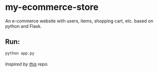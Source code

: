 # my-ecommerce-store
 
An e-commerce website with users, items, shopping cart, etc. based on python and Flask.



## Run:

```
python app.py
```


###### Inspired by [this](https://github.com/HarshShah1997/Shopping-Cart) repo.
